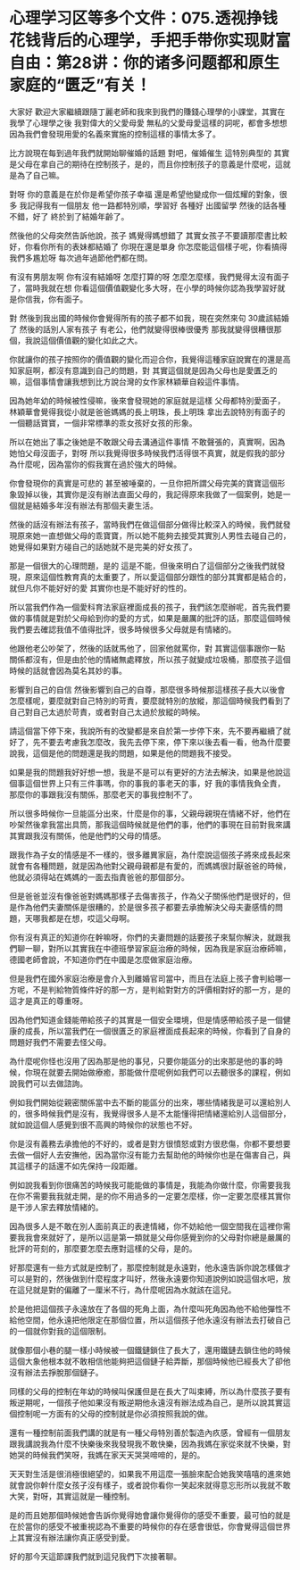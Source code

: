 # 心理学习区等多个文件：075.透视挣钱花钱背后的心理学，手把手带你实现财富自由：第28讲：你的诸多问题都和原生家庭的“匮乏”有关！

大家好 歡迎大家繼續跟隨丁麗老師和我來到我們的賺錢心理學的小課堂，其實在我學了心理學之後 我對偉大的父愛母愛 無私的父愛母愛這樣的詞呢，都會多想想 因為我們會發現用愛的名義來實施的控制這樣的事情太多了。

比方說現在每到過年我們就開始聊催婚的話題 對吧，催婚催生 這特別典型的 其實是父母在拿自己的期待在控制孩子，是的，而且你控制孩子的意義是什麼呢，這就是為了自己嘛。

對呀 你的意義是在於你是希望你孩子幸福 還是希望他變成你一個炫耀的對象，很多 我記得我有一個朋友 他一路都特別順，學習好 各種好 出國留學 然後的話各種不錯，好了 終於到了結婚年齡了。

然後他的父母突然告訴他說，孩子 媽覺得媽想錯了 其實女孩子不要讀那麼書比較好，你看你所有的表妹都結婚了 你現在還是單身 你怎麼能這個樣子呢，你看搞得我們多尷尬呀 每次過年過節他們都在問。

有沒有男朋友啊 你有沒有結婚呀 怎麼打算的呀 怎麼怎麼樣，我們覺得太沒有面子了，當時我就在想 你看這個價值觀變化多大呀，在小學的時候你認為我學習好就是你信我，你有面子。

對 然後到我出國的時候你會覺得所有的孩子都不如我，現在突然來句 30歲該結婚了 然後的話別人家有孩子 有老公，他們就變得很棒很優秀 那我就變得很糟很那個，我說這個價值觀的變化如此之大。

你就讓你的孩子按照你的價值觀的變化而迎合你，我覺得這種家庭說實在的還是高知家庭啊，都沒有意識到自己的問題，對 其實這個就是因為父母也是愛匱乏的嘛，這個事情會讓我想到比方說台灣的女作家林穎華自殺這件事情。

因為她年幼的時候被性侵嘛，後來會發現她的家庭就是這樣 父母都特別愛面子，林穎華會覺得我從小就是爸爸媽媽的長上明珠，長上明珠 拿出去說特別有面子的一個聽話寶寶，一個非常標準的乖女孩好女孩的形象。

所以在她出了事之後她是不敢跟父母去溝通這件事情 不敢聲張的，真實啊，因為她怕父母沒面子，對呀 所以我覺得很多時候我們活得很不真實，就是假我的部分 為什麼呢，因為當你的假我實在過於強大的時候。

你會發現你的真實是可悲的 甚至被唾棄的，一旦你把所謂父母完美的寶寶這個形象毀掉以後，其實你是沒有辦法直面父母的，我記得原來我做了一個案例，她是一個就是結婚多年沒有辦法有那個夫妻生活。

然後的話沒有辦法有孩子，當時我們在做這個部分做得比較深入的時候，我們就發現原來她一直想做父母的乖寶寶，所以她不能夠去接受其實別人男性去碰自己的，她覺得如果對方碰自己的話她就不是完美的好女孩了。

那是一個很大的心理問題，是的 這是不能，但後來明白了這個部分之後我們就發現，原來這個性教育真的太重要了，所以愛這個部分跟性的部分其實都是結合的，就但凡你不能好好的愛 其實你也是不能好好的性的。

所以當我們作為一個愛科育法家庭裡面成長的孩子，我們該怎麼辦呢，首先我們要做的事情就是對於父母給到你的愛的方式，如果是嚴厲的批評的話，那麼這個時候我們要去確認我值不值得批評，很多時候很多父母就是有情緒的。

他跟他老公吵架了，然後的話就馬他了，回家他就罵你，對 其實這個事跟你一點關係都沒有，但是由於他的情緒無處釋放，所以孩子就變成垃圾桶，那麼孩子這個時候的話就會因為莫名其妙的事。

影響到自己的自信 然後影響到自己的自尊，那麼很多時候那這樣孩子長大以後會怎麼樣呢，要麼就對自己特別的苛責，要麼就特別的放縱，那這個時候我們看到了自己對自己太過於苛責，或者對自己太過於放縱的時候。

請這個當下停下來，我說所有的改變都是來自於第一步停下來，先不要再繼續了就好了，先不要去考慮我怎麼改，我先去停下來，停下來以後去看一看，他為什麼要說我，這個是他的問題還是我的問題，如果是他的問題我不接受。

如果是我的問題我好好想一想，我是不是可以有更好的方法去解決，如果是他說這個事這個世界上只有三件事嗎，你的事我的事老天的事，好 我的事情我負全責，那麼你的事跟我沒有關係，那麼老天的事我控制不了。

所以很多時候你一旦能區分出來，什麼是你的事，父親母親現在情緒不好，他們在吵架然後拿我當出具筒，那我這個時候就是他們的事，他們的事現在目前對我來講其實跟我沒有關係，他是他們的父母的情感。

跟我作為子女的情感是不一樣的，很多離異家庭，為什麼說這個孩子將來成長起來就會有各種問題，就是因為他對父親母親都是有愛的，而媽媽很討厭爸爸的時候，他就必須得站在媽媽的一面去指責爸爸的那個部分。

但是爸爸並沒有像爸爸對媽媽那樣子去傷害孩子，作為父子關係他們是很好的，但是作為他們夫妻關係是很糟的，於是很多孩子都要去承擔解決父母夫妻感情的問題，天哪我都是在想，哎這父母啊。

你有沒有真正的知道你在幹嘛呀，你們的夫妻問題的話要孩子來幫你解決，就跟我們聊一聊，對所以其實我在中德班學習家庭治療的時候，因為我是家庭治療師嘛，德國老師會說，不知道你們在中國是怎麼做家庭治療。

但是我們在國外家庭治療是會介入到離婚官司當中，而且在法庭上孩子會判給哪一方呢，不是判給物質條件好的那一方，是判給對對方的評價相對好的那一方，是的這才是真正的尊重呀。

因為他們知道金錢能帶給孩子的其實是一個安全環境，但是情感帶給孩子是一個健康的成長，所以當我們在一個很匱乏的家庭裡面成長起來的時候，你看到了自身的問題好我們不需要去怪父母。

為什麼呢你怪也沒用了因為那是他的事兒，只要你能區分的出來那是他的事的時候，你現在就要去開始做療癒，那能做什麼呢例如我們可以去聽很多的課程，例如說我們可以去做諮詢。

例如我們開始從親密關係當中去不斷的能區分的出來，哪些情緒我是可以還給別人的，很多時候我們是沒有，我覺得很多人是不太能懂得把情緒還給別人這個部分，就如說這個人感覺到很不高興的時候你的狀態也不好。

你是沒有義務去承擔他的不好的，或者是對方很憤怒或對方很悲傷，你都不要想要去做一個好人去安撫他，因為當你沒有能力去幫助他的時候你也是在傷害自己，與其這樣子的話還不如先保持一段距離。

例如說我看到你很痛苦的時候我可能能做的事情是，我能為你做什麼，你需要我我在你不需要我我就走開，是的你不用過多的一定要怎麼樣，你一定要怎麼樣其實你是干涉人家去釋放情緒的。

因為很多人是不敢在別人面前真正的表達情緒，你不妨給他一個空間我在這裡你需要我我會來就好了，是所以這是第一類就是父母你感覺到你的父母對你總是嚴厲的批評的苛刻的，那麼要怎麼去應對這樣的父母，是的。

好那麼還有一些方式就是控制了，那麼控制就是永遠對，他永遠告訴你說怎樣做才可以是對的，然後做到什麼程度才叫好，然後永遠要你知道說例如說這個水吧，放在這兒就是對的偏離了一厘米不行，為什麼呢因為水就該在這兒。

於是他把這個孩子永遠放在了各個的死角上面，為什麼叫死角因為他不給他彈性不給他空間，他永遠把他限定在那個位置，所以這個孩子他永遠沒有辦法去打破自己的一個就你對我的這個限制。

就像那個小巷的腿一樣小時候被一個鐵鏈鎖住了長大了，還用鐵鏈去鎖住他的時候這個大象他根本就不敢相信他能夠把這個鏈子給弄斷，那個時候他已經長大了卻他沒有辦法去掙脫那個鏈子。

同樣的父母的控制在年幼的時候叫保護但是在長大了叫束縛，所以為什麼孩子要有叛逆期呢，一個孩子他如果沒有叛逆期他永遠沒有辦法成為自己，是所以說其實這個控制呢一方面有的父母的控制就是你必須按照我說的做。

還有一種控制前面我們講的就是有一種父母特別善於製造內疚感，曾經有一個朋友跟我講說我為什麼不快樂後來我發現我不敢快樂，因為我媽在家從來就不快樂，對她哭的時候我們笑呀，我媽在家天天哭哭啼啼的，是的。

天天對生活是很消極很絕望的，如果我不用這麼一張臉來配合她我笑嘻嘻的進來她就會說你幹什麼女孩子沒有樣子，或者說你看你一笑起來就得意忘形所以我就不敢大笑，對呀，其實這就是一種控制。

是的而且她那個時候她會告訴你覺得她會讓你覺得你的感受不重要，最可怕的就是在於當你的感受不被重視認為不重要的時候你的存在感會很低，你會覺得這個世界上其實沒有辦法讓你真正感受到愛。

好的那今天這節課我們就到這兒我們下次接著聊。